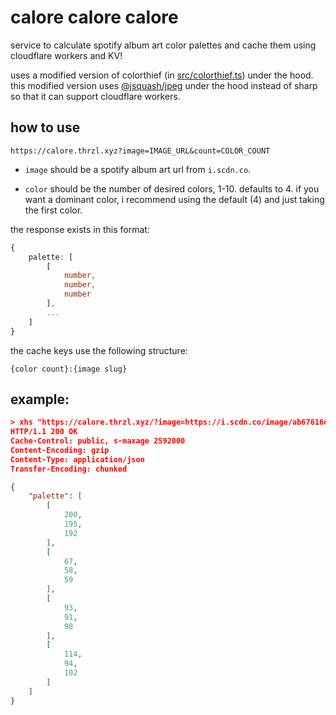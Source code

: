 # calore calore calore

service to calculate spotify album art color palettes and cache them using cloudflare workers and KV!

uses a modified version of colorthief (in [src/colorthief.ts](src/colorthief.ts)) under the hood. this modified version uses [@jsquash/jpeg](https://github.com/jamsinclair/jSquash/tree/main/packages/jpeg) under the hood instead of sharp so that it can support cloudflare workers.

## how to use

```
https://calore.thrzl.xyz?image=IMAGE_URL&count=COLOR_COUNT
```

- `image` should be a spotify album art url from `i.scdn.co`.

- `color` should be the number of desired colors, 1-10. defaults to 4. if you want a dominant color, i recommend using the default (4) and just taking the first color.

the response exists in this format:
```ts
{
    palette: [
        [
            number,
            number,
            number
        ],
        ...
    ]
}
```

the cache keys use the following structure:
```
{color count}:{image slug}
```

## example:
```json
> xhs "https://calore.thrzl.xyz/?image=https://i.scdn.co/image/ab67616d0000b273f8c7a1c275f8c00dd0b4eb6f"
HTTP/1.1 200 OK
Cache-Control: public, s-maxage 2592000
Content-Encoding: gzip
Content-Type: application/json
Transfer-Encoding: chunked

{
    "palette": [
        [
            200,
            195,
            192
        ],
        [
            67,
            58,
            59
        ],
        [
            93,
            91,
            98
        ],
        [
            114,
            94,
            102
        ]
    ]
}
```
